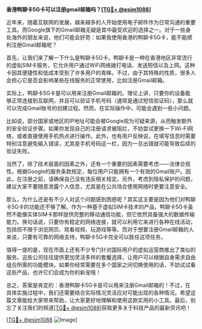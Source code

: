 **香港鸭聊卡5G卡可以注册gmail邮箱吗？[[TG💪+ @esim1088](https://t.me/s/esim1088)]**

近年来，随着互联网的发展，越来越多的人开始使用电子邮件作为日常沟通的重要工具。而Google旗下的Gmail邮箱无疑是其中最受欢迎的选择之一。对于一些身处海外的朋友来说，他们可能会好奇：如果我使用香港的鸭聊卡5G卡，能不能顺利注册Gmail邮箱呢？

首先，让我们来了解一下什么是鸭聊卡5G卡。鸭聊卡是一种在香港地区非常流行的虚拟SIM卡服务，它允许用户通过WiFi网络拨打电话、发送短信以及上网。这种卡因其便捷性和低成本受到了许多用户的青睐。不过，由于其特殊的性质，很多人会担心它是否会影响某些在线服务的正常使用，比如注册Gmail邮箱。

实际上，鸭聊卡5G卡是可以用来注册Gmail邮箱的。理论上讲，只要你的设备能够正常连接到互联网，并且可以验证手机号码（通常是通过短信验证码），那么就可以完成Gmail账号的创建过程。然而，在实际操作中，可能会遇到一些小问题。

比如说，部分国家或地区的IP地址可能会被Google视为可疑来源，从而触发额外的安全验证步骤。如果你发现自己的注册请求被阻拦，不妨尝试更换一下Wi-Fi网络，或者直接使用手机热点进行操作。此外，也有用户反映说，在填写信息时需要特别注意避免输入错误，尤其是手机号码这一栏，因为一旦出错就可能导致后续的验证失败。

当然了，除了技术层面的因素之外，还有一个重要的因素需要考虑——法律合规性。根据Google的服务条款规定，每位用户只能拥有一个有效的Gmail账户。因此，在注册之前，请确保自己没有违反相关规定。另外，考虑到隐私保护的问题，建议大家不要随意泄露个人信息，尤其是在公共场合使用网络时更要注意安全。

那么，为什么还是有不少人对这个问题感到困惑呢？其实这主要是因为他们对鸭聊卡5G卡的功能还不够了解。作为一种基于虚拟SIM卡技术的产品，鸭聊卡5G卡虽然不能像实体SIM卡那样提供完整的移动通信功能，但它依然具备强大的数据传输能力。换句话说，只要你有稳定的网络连接，就可以利用它来进行各种在线活动，包括但不限于浏览网页、观看视频、玩游戏等等。而对于想要注册Gmail邮箱的人来说，只要有可靠的网络支持，鸭聊卡5G卡完全可以胜任这项任务。

值得一提的是，现在市面上还有不少专门针对国际用户的虚拟运营商推出了类似的服务。这些公司往往提供更加灵活多样的套餐选择，让用户可以根据自身需求自由组合所需的功能模块。如果你经常需要在多个国家之间切换使用的话，不妨试试看这些产品，也许它们会成为你的新宠哦！

总之，答案是肯定的：香港鸭聊卡5G卡是可以用来注册Gmail邮箱的！不过，在具体实施过程中，我们还需要结合实际情况灵活应对可能出现的各种情况。希望这篇文章能给大家带来帮助，让大家更好地理解和使用这款实用的小工具。最后，别忘了关注我们的频道[[TG💪+ @esim1088](https://t.me/s/esim1088)]获取更多关于科技产品的最新资讯吧！

[[TG💪+ @esim1088](https://t.me/s/esim1088) ![Image](https://i.postimg.cc/4NQfJmqS/Snipaste-2025-05-13-00-14-12.png)]